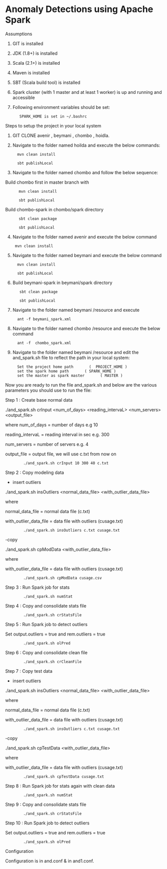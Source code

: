 # Anomaly Detections using Apache Spark

Assumptions

1) GIT is installed

2) JDK (1.8+) is installed

3) Scala (2.1+) is installed

4) Maven is installed

5) SBT (Scala build tool) is installed

6) Spark cluster (with 1 master and at least 1 worker) is up and running and accessible

7) Following environment variables should be set:

          SPARK_HOME is set in ~/.bashrc




Steps to setup the project in your local system

1)  GIT CLONE avenir , beymani , chombo , hoidla.

2)  Navigate to the folder named hoilda and execute the below commands:

          mvn clean install
          
          sbt publishLocal 
          

3)  Navigate to the folder named chombo and follow the below sequence:

  Build chombo first in master branch with 
          
          mvn clean install 
          
          sbt publishLocal 
          
  Build chombo-spark in chombo/spark directory 
          
          sbt clean package 
          
          sbt publishLocal

4)   Navigate to the folder named avenir and execute the below command
          
          mvn clean install

5)  Navigate to the folder named beymani and execute the below command
          
          mvn clean install
          
          sbt publishLocal

6) Build beymani-spark in beymani/spark directory
          
          sbt clean package 
          
          sbt publishLocal


7)  Navigate to the folder named beymani /resource and execute
          
          ant -f beymani_spark.xml

8)  Navigate to the folder named chombo /resource and execute the below command
          
          ant -f  chombo_spark.xml

9)  Navigate to the folder named beymani /resource  and edit the and_spark.sh file to reflect the path in your local system:

          Set the project home path       (  PROJECT_HOME )
          set the spark home path	    ( SPARK_HOME )
          set the master as spark master       ( MASTER )





Now you are ready to run the file and_spark.sh and below are the various parameters you should use to run the file:



Step 1 : Create base normal data

./and_spark.sh crInput <num_of_days> <reading_intervaL> <num_servers> <output_file>

where
num_of_days = number of days e.g 10

reading_intervaL = reading interval in sec e.g. 300

num_servers = number of servers e.g. 4

output_file = output file, we will use c.txt from now on


            ./and_spark.sh crInput 10 300 40 c.txt

Step 2 : Copy modeling data

- insert outliers

./and_spark.sh insOutliers <normal_data_file> <with_outlier_data_file> 

where

normal_data_file = normal data file (c.txt)

with_outlier_data_file = data file with outliers (cusage.txt)

            ./and_spark.sh insOutliers c.txt cusage.txt

-copy

./and_spark.sh cpModData <with_outlier_data_file> 

where

with_outlier_data_file = data file with outliers (cusage.txt)

            ./and_spark.sh cpModData cusage.csv

Step 3 : Run Spark job for stats

            ./and_spark.sh numStat

Step 4 : Copy and consolidate stats file

            ./and_spark.sh crStatsFile

Step 5 : Run Spark job to detect outliers

Set output.outliers = true and rem.outliers = true

            ./and_spark.sh olPred


Step 6 : Copy and consolidate clean file

            ./and_spark.sh crCleanFile

Step 7 : Copy test data

- insert outliers

./and_spark.sh insOutliers <normal_data_file> <with_outlier_data_file> 

where

normal_data_file = normal data file (c.txt)

with_outlier_data_file = data file with outliers (cusage.txt)

            ./and_spark.sh insOutliers c.txt cusage.txt

-copy

./and_spark.sh cpTestData <with_outlier_data_file> 

where

with_outlier_data_file = data file with outliers (cusage.txt)

            ./and_spark.sh cpTestData cusage.txt

Step 8 : Run Spark job for stats again with clean data

            ./and_spark.sh numStat

Step 9 : Copy and consolidate stats file

            ./and_spark.sh crStatsFile

Step 10 : Run Spark job to detect outliers

Set output.outliers = true and rem.outliers = true

            ./and_spark.sh olPred

Configuration

Configuration is in and.conf & in and1.conf.




